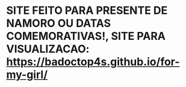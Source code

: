 # SITE FEITO PARA PRESENTE DE NAMORO OU DATAS COMEMORATIVAS!, SITE PARA VISUALIZACAO: https://badoctop4s.github.io/for-my-girl/
